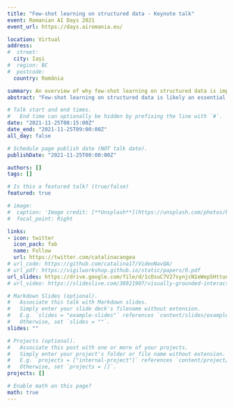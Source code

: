 ```yaml
---
title: "Few-shot learning on structured data - Keynote talk"
event: Romanian AI Days 2021
event_url: https://days.airomania.eu/

location: Virtual
address:
#  street: 
  city: Iași
#  region: BC
#  postcode: 
  country: România

summary: An overview of why few-shot learning on structured data is important and some examples of works I have contributed to that address this.
abstract: "Few-shot learning on structured data is likely an essential requirement for deploying AI models in real life. In classical supervised ML setups, we have access to large amounts of labelled samples, which is often not the case in real-world settings---a few examples are biochemical, health, social or weather contexts. Many of these can be represented as graphs, so structure also plays a key role in designing methods that can successfully handle these scenarios. Hence, it is often important to fully exploit the few labels available and enable our models to make use of this information, in order to obtain an equally-good representation to the ones obtained via data-hungry methods. The talk presents two works that address this issue from different angles: [Graph Density-Aware Losses for Novel Compositions in Scene Graph Generation](https://arxiv.org/abs/2005.08230) (Knyazev et al., 2020) and [Message Passing Neural Processes](https://arxiv.org/abs/2009.13895) (Cangea*, Day* et al., 2020)."

# Talk start and end times.
#   End time can optionally be hidden by prefixing the line with `#`.
date: "2021-11-25T08:15:00Z"
date_end: "2021-11-25T09:00:00Z"
all_day: false

# Schedule page publish date (NOT talk date).
publishDate: "2021-11-25T00:00:00Z"

authors: []
tags: []

# Is this a featured talk? (true/false)
featured: true

# image:
#  caption: 'Image credit: [**Unsplash**](https://unsplash.com/photos/bzdhc5b3Bxs)'
#  focal_point: Right

links:
- icon: twitter
  icon_pack: fab
  name: Follow
  url: https://twitter.com/catalinacangea
# url_code: https://github.com/catalina17/VideoNavQA/
# url_pdf: https://vigilworkshop.github.io/static/papers/9.pdf
url_slides: https://drive.google.com/file/d/1cOsuC7V27synjcN1eWep5HttunGO5WQw/view?usp=sharing
# url_video: https://slideslive.com/38921907/visually-grounded-interaction-and-language-2

# Markdown Slides (optional).
#   Associate this talk with Markdown slides.
#   Simply enter your slide deck's filename without extension.
#   E.g. `slides = "example-slides"` references `content/slides/example-slides.md`.
#   Otherwise, set `slides = ""`.
slides: ""

# Projects (optional).
#   Associate this post with one or more of your projects.
#   Simply enter your project's folder or file name without extension.
#   E.g. `projects = ["internal-project"]` references `content/project/deep-learning/index.md`.
#   Otherwise, set `projects = []`.
projects: []

# Enable math on this page?
math: true
---
```

